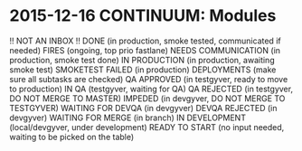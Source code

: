 # 2015-12-16 CONTINUUM: Modules

!! NOT AN INBOX !!
DONE (in production, smoke tested, communicated if needed)
FIRES (ongoing, top prio fastlane)
NEEDS COMMUNICATION (in production, smoke test done)
IN PRODUCTION (in production, awaiting smoke test)
SMOKETEST FAILED (in production)
DEPLOYMENTS (make sure all subtasks are checked)
QA APPROVED (in testgyver, ready to move to production)
IN QA (testgyver, waiting for QA)
QA REJECTED (in testgyver, DO NOT MERGE TO MASTER)
IMPEDED (in devgyver, DO NOT MERGE TO TESTGYVER)
WAITING FOR DEVQA (in devgyver)
DEVQA REJECTED (in devgyver)
WAITING FOR MERGE (in branch)
IN DEVELOPMENT (local/devgyver, under development)
READY TO START (no input needed, waiting to be picked on the table)
